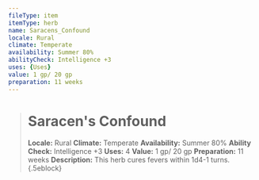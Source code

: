 ```yaml
---
fileType: item
itemType: herb
name: Saracens_Confound
locale: Rural
climate: Temperate
availability: Summer 80%
abilityCheck: Intelligence +3
uses: {Uses}
value: 1 gp/ 20 gp
preparation: 11 weeks
---
```

>#  Saracen's Confound
>
> **Locale:** Rural
> **Climate:** Temperate
> **Availability:** Summer 80%
> **Ability Check:** Intelligence +3
> **Uses:** 4
> **Value:** 1 gp/ 20 gp
> **Preparation:** 11 weeks
> **Description:** This herb cures fevers within 1d4-1 turns.
{.5eblock}

